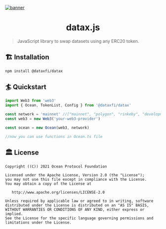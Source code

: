 [![banner](https://pbs.twimg.com/profile_banners/1408084525813481476/1624962873/1500x500)](https://datax.fi)

<h1 align="center">datax.js</h1>

> JavaScript library to swap datasets using any ERC20 token.


## 🏗 Installation

```bash
npm install @dataxfi/datax
```

## 🏄 Quickstart

```ts
import Web3 from 'web3'
import { Ocean, TokenList, Config } from '@dataxfi/datax'

const network = 'mainnet' //["mainnet", "polygon", "rinkeby", "development"]
const web3 = new Web3('your-web3-provider')

const ocean = new Ocean(web3, network)

//now you can use functions in Ocean.ts file

```


## 🏛 License

```
Copyright ((C)) 2021 Ocean Protocol Foundation

Licensed under the Apache License, Version 2.0 (the "License");
you may not use this file except in compliance with the License.
You may obtain a copy of the License at

   http://www.apache.org/licenses/LICENSE-2.0

Unless required by applicable law or agreed to in writing, software
distributed under the License is distributed on an "AS IS" BASIS,
WITHOUT WARRANTIES OR CONDITIONS OF ANY KIND, either express or implied.
See the License for the specific language governing permissions and
limitations under the License.
```
